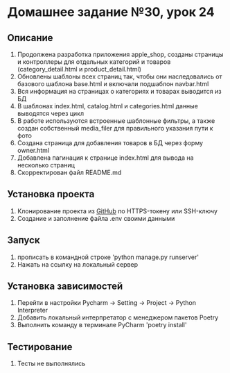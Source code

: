 # Домашнее задание №30, урок 24

## Описание
1. Продолжена разработка приложения apple_shop, созданы страницы и контроллеры для отдельных категорий и товаров (category_detail.html и product_detail.html)
2. Обновлены шаблоны всех страниц так, чтобы они наследовались от базового шаблона base.html и включали подшаблон navbar.html
3. Вся информация на страницах о категориях и товарах выводится из БД
4. В шаблонах index.html, catalog.html и categories.html данные выводятся через цикл
5. В работе используются встроенные шаблонные фильтры, а также создан собственный media_filer для правильного указания пути к фото
6. Создана страница для добавления товаров в БД через форму owner.html
7. Добавлена пагинация к странице index.html для вывода на несколько страниц
8. Скорректирован файл README.md

## Установка проекта
1. Клонирование проекта из [GitHub](https://github.com/yolarus/homework_24) по HTTPS-токену или SSH-ключу
2. Создание и заполнение файла .env своими данными

## Запуск
1. прописать в командной строке 'python manage.py runserver'
2. Нажать на ссылку на локальный сервер


## Установка зависимостей
1. Перейти в настройки Pycharm -> Setting -> Project -> Python Interpreter 
2. Добавить локальный интерпретатор с менеджером пакетов Poetry
3. Выполнить команду в терминале PyCharm 'poetry install'

## Тестирование
1. Тесты не выполнялись 